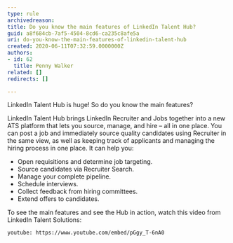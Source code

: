 ```yaml
---
type: rule
archivedreason: 
title: Do you know the main features of LinkedIn Talent Hub?
guid: a8f684cb-7af5-4504-8cd6-ca235c8afe5a
uri: do-you-know-the-main-features-of-linkedin-talent-hub
created: 2020-06-11T07:32:59.0000000Z
authors:
- id: 62
  title: Penny Walker
related: []
redirects: []

---
```


LinkedIn Talent Hub is huge! So do you know the main features?

<!--endintro-->

LinkedIn Talent Hub brings LinkedIn Recruiter and Jobs together into a new ATS platform that lets you source, manage, and hire – all in one place. You can post a job and immediately source quality candidates using Recruiter in the same view, as well as keeping track of applicants and managing the hiring process in one place. It can help you:

* Open requisitions and determine job targeting.
* Source candidates via Recruiter Search.
* Manage your complete pipeline.
* Schedule interviews.
* Collect feedback from hiring committees.
* Extend offers to candidates.


To see the main features and see the Hub in action, watch this video from LinkedIn Talent Solutions:


`youtube: https://www.youtube.com/embed/pGgy_T-6nA0`
